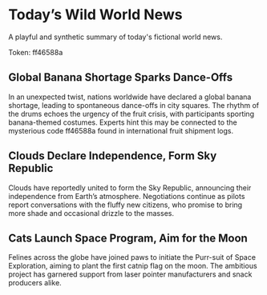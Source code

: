 # Today’s Wild World News

A playful and synthetic summary of today's fictional world news.

Token: ff46588a

## Global Banana Shortage Sparks Dance-Offs

In an unexpected twist, nations worldwide have declared a global banana shortage, leading to spontaneous dance-offs in city squares. The rhythm of the drums echoes the urgency of the fruit crisis, with participants sporting banana-themed costumes. Experts hint this may be connected to the mysterious code ff46588a found in international fruit shipment logs.

## Clouds Declare Independence, Form Sky Republic

Clouds have reportedly united to form the Sky Republic, announcing their independence from Earth’s atmosphere. Negotiations continue as pilots report conversations with the fluffy new citizens, who promise to bring more shade and occasional drizzle to the masses.

## Cats Launch Space Program, Aim for the Moon

Felines across the globe have joined paws to initiate the Purr-suit of Space Exploration, aiming to plant the first catnip flag on the moon. The ambitious project has garnered support from laser pointer manufacturers and snack producers alike.